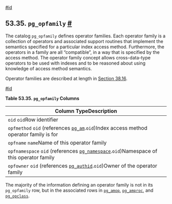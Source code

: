[#id](#CATALOG-PG-OPFAMILY)

## 53.35. `pg_opfamily` [#](#CATALOG-PG-OPFAMILY)

The catalog `pg_opfamily` defines operator families. Each operator family is a collection of operators and associated support routines that implement the semantics specified for a particular index access method. Furthermore, the operators in a family are all “compatible”, in a way that is specified by the access method. The operator family concept allows cross-data-type operators to be used with indexes and to be reasoned about using knowledge of access method semantics.

Operator families are described at length in [Section 38.16](xindex).

[#id](#id-1.10.4.37.5)

**Table 53.35. `pg_opfamily` Columns**

| Column TypeDescription                                                                                          |
| --------------------------------------------------------------------------------------------------------------- |
| `oid` `oid`Row identifier                                                                                       |
| `opfmethod` `oid` (references [`pg_am`](catalog-pg-am).`oid`)Index access method operator family is for         |
| `opfname` `name`Name of this operator family                                                                    |
| `opfnamespace` `oid` (references [`pg_namespace`](catalog-pg-namespace).`oid`)Namespace of this operator family |
| `opfowner` `oid` (references [`pg_authid`](catalog-pg-authid).`oid`)Owner of the operator family                |

The majority of the information defining an operator family is not in its `pg_opfamily` row, but in the associated rows in [`pg_amop`](catalog-pg-amop), [`pg_amproc`](catalog-pg-amproc), and [`pg_opclass`](catalog-pg-opclass).
